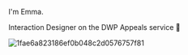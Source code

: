 I'm Emma.


Interaction Designer on the DWP Appeals service 👋



![1fae6a823186ef0b048c2d0576757f81](https://github.com/Emma-IXD/Emma-IXD/assets/150263990/4d40e981-b187-4c6c-ab1c-474b710af129)
